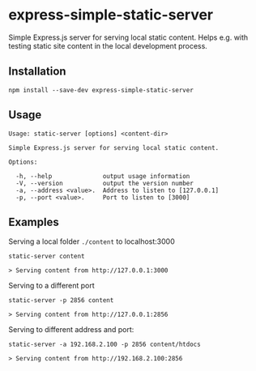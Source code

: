 # express-simple-static-server
Simple Express.js server for serving local static content.
Helps e.g. with testing static site content in the local development process.

## Installation

`npm install --save-dev express-simple-static-server`

## Usage

```
Usage: static-server [options] <content-dir>

Simple Express.js server for serving local static content.

Options:

  -h, --help              output usage information
  -V, --version           output the version number
  -a, --address <value>.  Address to listen to [127.0.0.1]
  -p, --port <value>.     Port to listen to [3000]
```

## Examples

Serving a local folder `./content` to localhost:3000
```
static-server content

> Serving content from http://127.0.0.1:3000
```

Serving to a different port
```
static-server -p 2856 content

> Serving content from http://127.0.0.1:2856
```

Serving to different address and port:
```
static-server -a 192.168.2.100 -p 2856 content/htdocs

> Serving content from http://192.168.2.100:2856
```
